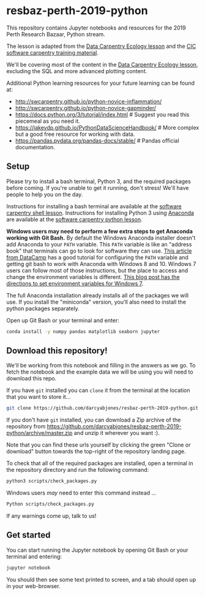 # resbaz-perth-2019-python

This repository contains Jupyter notebooks and resources for the 2019 Perth Research Bazaar, Python stream.

The lesson is adapted from the [Data Carpentry Ecology lesson](http://www.datacarpentry.org/python-ecology-lesson/) and the [CIC software carpentry training material](https://github.com/CurtinIC/cic-swc-material).

We'll be covering most of the content in the [Data Carpentry Ecology lesson](http://www.datacarpentry.org/python-ecology-lesson/), excluding the SQL and more advanced plotting content.

Additional Python learning resources for your future learning can be found at:
- <http://swcarpentry.github.io/python-novice-inflammation/>
- <http://swcarpentry.github.io/python-novice-gapminder/>
- <https://docs.python.org/3/tutorial/index.html>  # Suggest you read this piecemeal as you need it.
- <https://jakevdp.github.io/PythonDataScienceHandbook/>  # More complex but a good free resource for working with data.
- <https://pandas.pydata.org/pandas-docs/stable/>  # Pandas official documentation.


## Setup

Please try to install a bash terminal, Python 3, and the required packages before coming.
If you're unable to get it running, don't stress!
We'll have people to help you on the day.

Instructions for installing a bash terminal are available at the [software carpentry shell lesson](http://swcarpentry.github.io/shell-novice/setup.html).
Instructions for installing Python 3 using [Anaconda](https://www.anaconda.com/distribution/) are available at the [software carpentry python lesson](http://swcarpentry.github.io/python-novice-gapminder/setup/).

**Windows users may need to perform a few extra steps to get Anaconda working with Git Bash.**
By default the Windows Anaconda installer doesn't add Anaconda to your `PATH` variable. This `PATH` variable is like an "address book" that terminals can go to look for software they can use.
[This article from DataCamp](https://www.datacamp.com/community/tutorials/installing-anaconda-windows) has a good tutorial for configuring the `PATH` variable and getting git bash to work with Anaconda with Windows 8 and 10.
Windows 7 users can follow most of those instructions, but the place to access and change the environment variables is different. [This blog post has the directions to set environment variables for Windows 7](http://geekswithblogs.net/renso/archive/2009/10/21/how-to-set-the-windows-path-in-windows-7.aspx).


The full Anaconda installation already installs all of the packages we will use.
If you install the "miniconda" version, you'll also need to install the python packages separately.

Open up Git Bash or your terminal and enter:

```bash
conda install -y numpy pandas matplotlib seaborn jupyter
```


## Download this repository!

We'll be working from this notebook and filling in the answers as we go.
To fetch the notebook and the example data we will be using you will need to download this repo.

If you have `git` installed you can `clone` it from the terminal at the location that you want to store it...

```bash
git clone https://github.com/darcyabjones/resbaz-perth-2019-python.git
```

If you don't have `git` installed, you can download a Zip archive of the repository from <https://github.com/darcyabjones/resbaz-perth-2019-python/archive/master.zip> and unzip it wherever you want :).

Note that you can find these urls yourself by clicking the green "Clone or download" button towards the top-right of the repository landing page.


To check that all of the required packages are installed, open a terminal in the repository directory and run the following command:

```bash
python3 scripts/check_packages.py
```

Windows users _may_ need to enter this command instead ...

```bash
Python scripts/check_packages.py
```

If any warnings come up, talk to us!


## Get started

You can start running the Jupyter notebook by opening Git Bash or your terminal and entering:

```bash
jupyter notebook
```

You should then see some text printed to screen, and a tab should open up in your web-browser.
